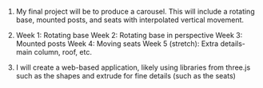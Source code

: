 1) My final project will be to produce a carousel.
This will include a rotating base, mounted posts, and seats with interpolated vertical movement.

2) Week 1: Rotating base
Week 2: Rotating base in perspective
Week 3: Mounted posts
Week 4: Moving seats
Week 5 (stretch): Extra details- main column, roof, etc.

3) I will create a web-based application, likely using libraries from three.js
such as the shapes and extrude for fine details (such as the seats)
